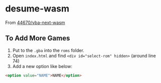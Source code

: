 # desume-wasm

From [44670/vba-next-wasm](https://github.com/44670/vba-next-wasm)

## To Add More Games

1. Put to the `.gba` into the `roms` folder.
2. Open `index.html` and find `<div id="select-rom" hidden>` (around line 74)
3. Add a new option like below:
```html
<option value="NAME">NAME</option>
```